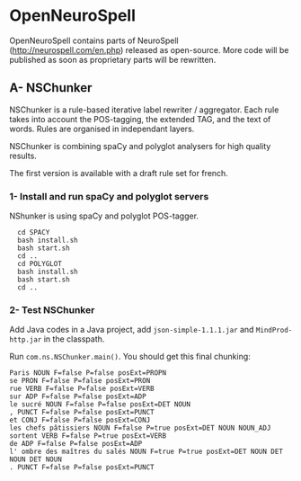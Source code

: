# OpenNeuroSpell
OpenNeuroSpell contains parts of NeuroSpell (http://neurospell.com/en.php) released as open-source. More code will be published as soon as proprietary parts will be rewritten.

## A- NSChunker

NSChunker is a rule-based iterative label rewriter / aggregator. Each rule takes into account the POS-tagging, the extended TAG, and the text of words. Rules are organised in independant layers.

NSChunker is combining spaCy and polyglot analysers for high quality results.

The first version is available with a draft rule set for french.

### 1- Install and run spaCy and polyglot servers

NShunker is using spaCy and polyglot POS-tagger.
```
  cd SPACY
  bash install.sh
  bash start.sh
  cd ..
  cd POLYGLOT
  bash install.sh
  bash start.sh
  cd ..
```
### 2- Test NSChunker

Add Java codes in a Java project, add <code>json-simple-1.1.1.jar</code> and <code>MindProd-http.jar</code> in the classpath.

Run <code>com.ns.NSChunker.main()</code>. You should get this final chunking:

```
Paris NOUN F=false P=false posExt=PROPN
se PRON F=false P=false posExt=PRON
rue VERB F=false P=false posExt=VERB
sur ADP F=false P=false posExt=ADP
le sucré NOUN F=false P=false posExt=DET NOUN
, PUNCT F=false P=false posExt=PUNCT
et CONJ F=false P=false posExt=CONJ
les chefs pâtissiers NOUN F=false P=true posExt=DET NOUN NOUN_ADJ
sortent VERB F=false P=true posExt=VERB
de ADP F=false P=false posExt=ADP
l' ombre des maîtres du salés NOUN F=true P=true posExt=DET NOUN DET NOUN DET NOUN
. PUNCT F=false P=false posExt=PUNCT
```
